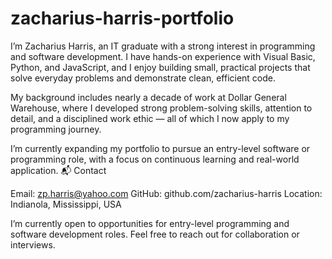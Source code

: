 # zacharius-harris-portfolio
I’m Zacharius Harris, an IT graduate with a strong interest in programming and software development. I have hands-on experience with Visual Basic, Python, and JavaScript, and I enjoy building small, practical projects that solve everyday problems and demonstrate clean, efficient code.

My background includes nearly a decade of work at Dollar General Warehouse, where I developed strong problem-solving skills, attention to detail, and a disciplined work ethic — all of which I now apply to my programming journey.

I’m currently expanding my portfolio to pursue an entry-level software or programming role, with a focus on continuous learning and real-world application.
📬 Contact

Email: zp.harris@yahoo.com
GitHub: github.com/zacharius-harris 
Location: Indianola, Mississippi, USA

I’m currently open to opportunities for entry-level programming and software development roles. Feel free to reach out for collaboration or interviews.
